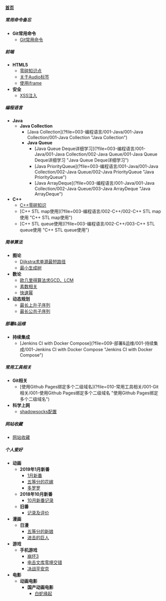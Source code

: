 
#### [首页](?file=home-首页)

##### 常用命令备忘
- **Git常用命令**
    - [Git常用命令](?file=001-常用命令备忘/01-Git常用命令/001-Git常用命令 "Git常用命令")

##### 前端
- **HTML5**
    - [零碎知识点](?file=002-前端/001-HTML5/001-零碎知识点 "零碎知识点")
    - [关于Audio标签](?file=002-前端/001-HTML5/002-关于Audio标签 "关于Audio标签")
    - [使用iframe](?file=002-前端/001-HTML5/003-使用iframe "使用iframe")
- **安全**
    - [XSS注入](?file=002-前端/002-安全/001-XSS注入 "XSS注入")

##### 编程语言
- **Java**
    - **Java Collection**
        - [Java Collection](?file=003-编程语言/001-Java/001-Java Collection/001-Java Collection "Java Collection")
        - **Java Queue**
            - [Java Queue Deque详细学习](?file=003-编程语言/001-Java/001-Java Collection/002-Java Queue/001-Java Queue Deque详细学习 "Java Queue Deque详细学习")
            - [Java PriorityQueue](?file=003-编程语言/001-Java/001-Java Collection/002-Java Queue/002-Java PriorityQueue "Java PriorityQueue")
            - [Java ArrayDeque](?file=003-编程语言/001-Java/001-Java Collection/002-Java Queue/003-Java ArrayDeque "Java ArrayDeque")
- **C++**
    - [C++零碎知识](?file=003-编程语言/002-C++/001-C++零碎知识 "C++零碎知识")
    - [C++ STL map使用](?file=003-编程语言/002-C++/002-C++ STL map使用 "C++ STL map使用")
    - [C++ STL queue使用](?file=003-编程语言/002-C++/003-C++ STL queue使用 "C++ STL queue使用")

##### 简单算法
- **图论**
    - [Dijkstra求单源最短路径](?file=004-简单算法/001-图论/001-Dijkstra求单源最短路径 "Dijkstra求单源最短路径")
    - [最小生成树](?file=004-简单算法/001-图论/002-最小生成树 "最小生成树")
- **数论**
    - [欧几里得算法求GCD、LCM](?file=004-简单算法/002-数论/001-欧几里得算法求GCD、LCM "欧几里得算法求GCD、LCM")
    - [素数相关](?file=004-简单算法/002-数论/002-素数相关 "素数相关")
    - [快速幂](?file=004-简单算法/002-数论/003-快速幂 "快速幂")
- **动态规划**
    - [最长上升子序列](?file=004-简单算法/005-动态规划/001-最长上升子序列 "最长上升子序列")
    - [最长公共子序列](?file=004-简单算法/005-动态规划/002-最长公共子序列 "最长公共子序列")

##### 部署&运维
- **持续集成**
    - [Jenkins CI with Docker Compose](?file=009-部署&运维/001-持续集成/001-Jenkins CI with Docker Compose "Jenkins CI with Docker Compose")

##### 常用工具相关
- **Git相关**
    - [使用Github Pages绑定多个二级域名](?file=010-常用工具相关/001-Git相关/001-使用Github Pages绑定多个二级域名 "使用Github Pages绑定多个二级域名")
- **科学上网**
    - [shadowsocks配置](?file=010-常用工具相关/002-科学上网/001-shadowsocks配置 "shadowsocks配置")

##### 网站收藏
- [网站收藏](?file=011-网站收藏/001-网站收藏 "网站收藏")

##### 个人爱好
- **动画**
    - **2019年1月新番**
        - [1月新番](?file=012-个人爱好/001-动画/001-2019年1月新番/001-1月新番 "1月新番")
        - [五等分的花嫁](?file=012-个人爱好/001-动画/001-2019年1月新番/002-五等分的花嫁 "五等分的花嫁")
        - [多罗罗](?file=012-个人爱好/001-动画/001-2019年1月新番/003-多罗罗 "多罗罗")
    - **2018年10月新番**
        - [10月新番记录](?file=012-个人爱好/001-动画/002-2018年10月新番/001-10月新番记录 "10月新番记录")
    - **旧番**
        - [记录及评价](?file=012-个人爱好/001-动画/003-旧番/001-记录及评价 "记录及评价")
- **漫画**
    - **日漫**
        - [五等分的新娘](?file=012-个人爱好/002-漫画/001-日漫/001-五等分的新娘 "五等分的新娘")
        - [进击的巨人](?file=012-个人爱好/002-漫画/001-日漫/002-进击的巨人 "进击的巨人")
- **游戏**
    - **手机游戏**
        - [崩坏3](?file=012-个人爱好/004-游戏/001-手机游戏/001-崩坏3 "崩坏3")
        - [电击文库零境交错](?file=012-个人爱好/004-游戏/001-手机游戏/002-电击文库零境交错 "电击文库零境交错")
        - [决战平安京](?file=012-个人爱好/004-游戏/001-手机游戏/003-决战平安京 "决战平安京")
- **电影**
    - **动画电影**
        - **国产动画电影**
            - [白蛇缘起](?file=012-个人爱好/005-电影/003-动画电影/003-国产动画电影/001-白蛇缘起 "白蛇缘起")
